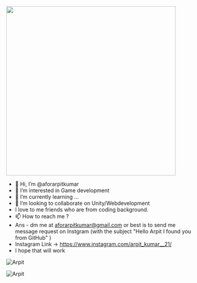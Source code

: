 <img src="https://user-images.githubusercontent.com/73133055/148241123-db0632dd-71d4-45e6-b3c6-679a4e313b6f.gif" width="451">
  
- 👋 Hi, I’m @aforarpitkumar     
- 👀 I’m interested in Game development      
- 🌱 I’m currently learning ... 
- 💞️ I’m looking to collaborate on Unity/Webdevelopment
- I love to me friends who are from coding background.
- 📫 How to reach me ? 
- Ans - dm me at aforarpitkumar@gmail.com or best is to send me message request on Instgram (with the subject "Hello Arpit I found you from GitHub" )
- Instagram Link -> https://www.instagram.com/arpit_kumar__21/
- I hope that will work  


<!---
aforarpitkumar/aforarpitkumar is a ✨ special ✨ repository because its `README.md` (this file) appears on your GitHub profile.
You can click the Preview link to take a look at your changes.
--->

<p align="left"> <img src="https://komarev.com/ghpvc/?username=Arpit&label=Profile%20views&color=0e75b6&style=flat" alt="Arpit" /> </p>
<p><img align="left" src="https://github-readme-stats.vercel.app/api?username=aforarpitkumar&show_icons=true&locale=en" alt="Arpit" /></p>
